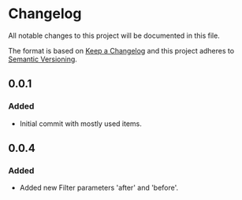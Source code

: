 # Changelog
All notable changes to this project will be documented in this file.

The format is based on [Keep a Changelog](http://keepachangelog.com/en/1.0.0/)
and this project adheres to [Semantic Versioning](http://semver.org/spec/v2.0.0.html).

## 0.0.1
### Added
- Initial commit with mostly used items.

## 0.0.4
### Added
- Added new Filter parameters 'after' and 'before'.
